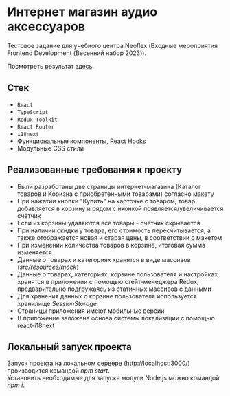 # Интернет магазин аудио аксессуаров

Тестовое задание для учебного центра Neoflex (Входные мероприятия Frontend Development (Весенний набор 2023)).

Посмотреть результат [здесь](https://neoflex-intership.vercel.app/).

## Стек

- `React`
- `TypeScript`
- `Redux Toolkit`
- `React Router`
- `i18next`
- Функциональные компоненты, React Hooks
- Модульные CSS стили

## Реализованные требования к проекту

- Были разработаны две страницы интернет-магазина (Каталог товаров и Коризна с приобретенными товарами) согласно макету
- При нажатии кнопки "Купить" на карточке с товаром, товар добавляется в корзину и рядом с иконкой появляется/увеличивается счётчик
- Если из корзины удаляются все товары - счётчик скрывается
- При наличии скидки у товара, его стоимость пересчитывается, а также отображается новая и старая цены, в соответствии с макетом
- При изменении количества товаров в корзине, итоговая сумма изменяется
- Данные о товарах и категориях хранятся в виде массивов (_src/resources/mock_)
- Данные о товарах, категориях, корзине пользователя и настройках хранятся в приложении с помощью стейт-менеджера Redux, предварительно подгружаясь из статичных массивов с данными
- Для хранения данных о корзине пользователя используется хранилище _SessionStorage_
- Страницы приложения имеют мобильные версии
- В приложение заложена основа системы локализации с помощью react-i18next

## Локальный запуск проекта

Запуск проекта на локальном сервере (http://localhost:3000/) производится командой _npm start_.\
Установить необходимые для запуска модули Node.js можно командой _npm i_.
